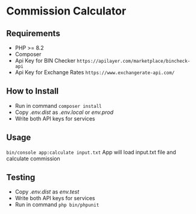 # Commission Calculator

## Requirements
* PHP >= 8.2
* Composer
* Api Key for BIN Checker
``https://apilayer.com/marketplace/bincheck-api``
* Api Key for Exchange Rates
``https://www.exchangerate-api.com/``

## How to Install
* Run in command ``composer install``
* Copy *.env.dist* as *.env.local* or *env.prod*
* Write both API keys for services

## Usage
``bin/console app:calculate input.txt``
App will load input.txt file and calculate commission

## Testing
* Copy *.env.dist* as *env.test*
* Write both API keys for services
* Run in command ``php bin/phpunit``